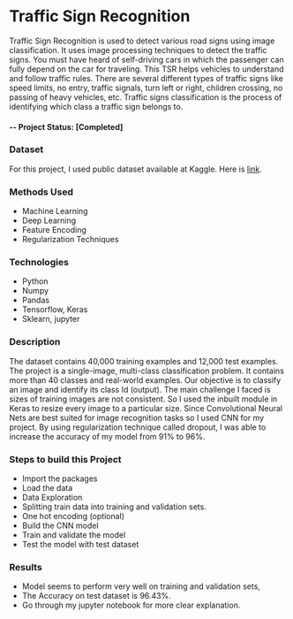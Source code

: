 # **Traffic Sign Recognition**  
Traffic Sign Recognition is used to detect various road signs using image classification. It uses image processing techniques to detect the traffic signs. You must have heard of self-driving cars in which the passenger can fully depend on the car for traveling. This TSR helps vehicles to understand and follow traffic rules. There are several different types of traffic signs like speed limits, no entry, traffic signals, turn left or right, children crossing, no passing of heavy vehicles, etc. Traffic signs classification is the process of identifying which class a traffic sign belongs to. 

#### -- Project Status: [Completed]  

### **Dataset**
For this project, I used public dataset available at Kaggle. Here is [link](https://www.kaggle.com/datasets/meowmeowmeowmeowmeow/gtsrb-german-traffic-sign).

### **Methods Used**
* Machine Learning
* Deep Learning
* Feature Encoding
* Regularization Techniques

### **Technologies**
* Python
* Numpy
* Pandas
* Tensorflow, Keras
* Sklearn, jupyter


### **Description**

The dataset contains 40,000 training examples and 12,000 test examples. The project is a single-image, multi-class classification problem. It contains more than 40 classes and real-world examples. Our objective is to classify an image and identify its class Id (output). The main challenge I faced is sizes of training images are not consistent. So I used the inbuilt module in Keras to resize every image to a particular size. Since Convolutional Neural Nets are best suited for image recognition tasks so I used CNN for my project. By using regularization technique called dropout, I was able to increase the accuracy of my model from 91% to 96%.

### **Steps to build this Project**
* Import the packages
* Load the data
* Data Exploration
* Splitting train data into training and validation sets.
* One hot encoding (optional)
* Build the CNN model
* Train and validate the model
* Test the model with test dataset

### **Results**
* Model seems to perform very well on training and validation sets,
* The Accuracy on test dataset is 96.43%.
* Go through my jupyter notebook for more clear explanation.
